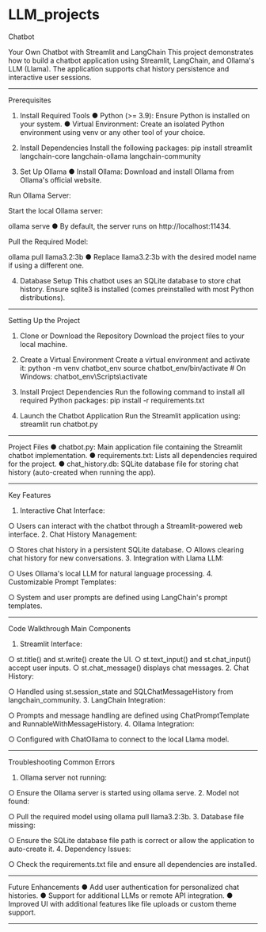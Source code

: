 # LLM_projects
Chatbot


Your Own Chatbot with Streamlit and LangChain
This project demonstrates how to build a chatbot application using Streamlit, LangChain, and Ollama's LLM (Llama). The application supports chat history persistence and interactive user sessions.
________________________________________
Prerequisites
1. Install Required Tools
●	Python (>= 3.9): Ensure Python is installed on your system.
●	Virtual Environment: Create an isolated Python environment using venv or any other tool of your choice.
2. Install Dependencies
Install the following packages:
pip install streamlit langchain-core langchain-ollama langchain-community

3. Set Up Ollama
●	Install Ollama: Download and install Ollama from Ollama's official website.

Run Ollama Server:

 Start the local Ollama server:

 ollama serve
●	 By default, the server runs on http://localhost:11434.

Pull the Required Model:

 ollama pull llama3.2:3b
●	 Replace llama3.2:3b with the desired model name if using a different one.

4. Database Setup
This chatbot uses an SQLite database to store chat history. Ensure sqlite3 is installed (comes preinstalled with most Python distributions).
________________________________________
Setting Up the Project
1. Clone or Download the Repository
Download the project files to your local machine.
2. Create a Virtual Environment
Create a virtual environment and activate it:
python -m venv chatbot_env
source chatbot_env/bin/activate  # On Windows: chatbot_env\Scripts\activate

3. Install Project Dependencies
Run the following command to install all required Python packages:
pip install -r requirements.txt

4. Launch the Chatbot Application
Run the Streamlit application using:
streamlit run chatbot.py

________________________________________
Project Files
●	chatbot.py: Main application file containing the Streamlit chatbot implementation.
●	requirements.txt: Lists all dependencies required for the project.
●	chat_history.db: SQLite database file for storing chat history (auto-created when running the app).
________________________________________
Key Features
1.	Interactive Chat Interface:

○	Users can interact with the chatbot through a Streamlit-powered web interface.
2.	Chat History Management:

○	Stores chat history in a persistent SQLite database.
○	Allows clearing chat history for new conversations.
3.	Integration with Llama LLM:

○	Uses Ollama's local LLM for natural language processing.
4.	Customizable Prompt Templates:

○	System and user prompts are defined using LangChain's prompt templates.
________________________________________
Code Walkthrough
Main Components
1.	Streamlit Interface:

○	st.title() and st.write() create the UI.
○	st.text_input() and st.chat_input() accept user inputs.
○	st.chat_message() displays chat messages.
2.	Chat History:

○	Handled using st.session_state and SQLChatMessageHistory from langchain_community.
3.	LangChain Integration:

○	Prompts and message handling are defined using ChatPromptTemplate and RunnableWithMessageHistory.
4.	Ollama Integration:

○	Configured with ChatOllama to connect to the local Llama model.
________________________________________
Troubleshooting
Common Errors
1.	Ollama server not running:

○	Ensure the Ollama server is started using ollama serve.
2.	Model not found:

○	Pull the required model using ollama pull llama3.2:3b.
3.	Database file missing:

○	Ensure the SQLite database file path is correct or allow the application to auto-create it.
4.	Dependency Issues:

○	Check the requirements.txt file and ensure all dependencies are installed.
________________________________________
Future Enhancements
●	Add user authentication for personalized chat histories.
●	Support for additional LLMs or remote API integration.
●	Improved UI with additional features like file uploads or custom theme support.
________________________________________



